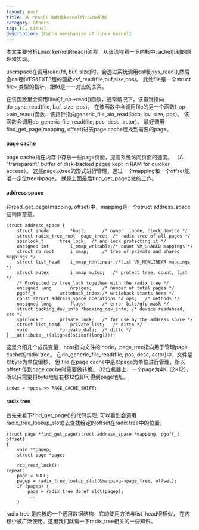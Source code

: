 ```yaml
---
layout: post
title: 从 read() 函数看kernel的cache机制
category: Others
tag: [C, Linux]
description: [Cache memchanism of linux kernel]
---
```


本文主要分析Linux kernel的read()流程，从该流程看一下内核中cache机制的原理和实现。

userspace在调用read(fd, buf, size)时，会透过系统调用call到sys_read(),然后会call到VFS&EXT3层的函数vsf_read(file,buf,size,pos)。
此处file是一个struct file× 类型的指针，跟fd是一一对应的关系。

在该函数里会调用file的f_op->read()函数，通常情况下，该指针指向do_sync_read(file, buf, size, pos)。
在该函数中会调用file的另一个函数f_op->aio_read()函数，该指针指向generic_file_aio_read(iocb, iov, size, pos)。
该函数会调用do_generic_file_read(file, pos, desc, actor)。
最好调用find_get_page(mapping, offset)进去page cache层找到需要的page。

#### page cache

page cache指在内存中存放一些page页面，提高系统访问页面的速度。
（A "transparent" buffer of disk-backed pages kept in RAM for quicker access）。
这些page以tree的形式进行管理，通过一个mapping和一个offset能唯一定位tree中page。
就是上面最后find_get_page()做的工作。

#### address space

在read_get_page(mapping, offset)中，mapping是一个struct address_space结构体变量。

	struct address_space {
		struct inode		*host;		/* owner: inode, block_device */
		struct radix_tree_root	page_tree;	/* radix tree of all pages */
		spinlock_t		tree_lock;	/* and lock protecting it */
		unsigned int		i_mmap_writable;/* count VM_SHARED mappings */
		struct rb_root		i_mmap;		/* tree of private and shared mappings */
		struct list_head	i_mmap_nonlinear;/*list VM_NONLINEAR mappings */
		struct mutex		i_mmap_mutex;	/* protect tree, count, list */
		/* Protected by tree_lock together with the radix tree */
		unsigned long		nrpages;	/* number of total pages */
		pgoff_t			writeback_index;/* writeback starts here */
		const struct address_space_operations *a_ops;	/* methods */
		unsigned long		flags;		/* error bits/gfp mask */
		struct backing_dev_info *backing_dev_info; /* device readahead, etc */
		spinlock_t		private_lock;	/* for use by the address_space */
		struct list_head	private_list;	/* ditto */
		void			*private_data;	/* ditto */
	} __attribute__((aligned(sizeof(long))));

这里介绍几个成员变量：host指向文件的inode，page_tree指向用于管理page cache的radix tree。
在do_generic_file_read(file, pos, desc, actor)中，文件是以byte为单位偏移，
但 file 在page cache中是以page为单位进行管理，所以offset 传到page cache时需要做转换。
32位机器上，一个page为4K（2×12），所以只需要将byte地址右移12位即可得到page地址。

	index = *ppos >> PAGE_CACHE_SHIFT;

#### radix tree

首先来看下find_get_page()的代码实现,
	可以看到会调用radix_tree_lookup_slot()去查找给定的offset在radix tree中的位置。

	struct page *find_get_page(struct address_space *mapping, pgoff_t offset)
	{
		void **pagep;
		struct page *page;
	
		rcu_read_lock();
	repeat:
		page = NULL;
		pagep = radix_tree_lookup_slot(&mapping->page_tree, offset);
		if (pagep) {
			page = radix_tree_deref_slot(pagep);
			...
		}

radix tree 是内核的一个通用数据结构，它的使用方法与list_head很相似，
在内核中被广泛使用。这里我们就看一下radix_tree相关的一些知识。
